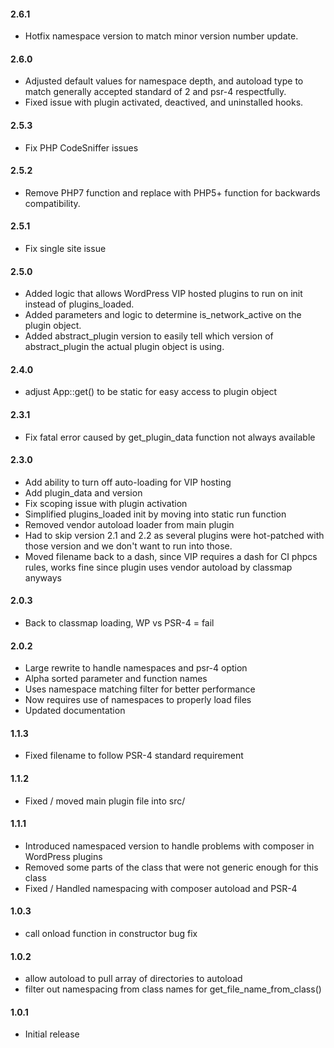 #### 2.6.1
* Hotfix namespace version to match minor version number update.

#### 2.6.0
* Adjusted default values for namespace depth, and autoload type to match generally accepted standard of 2 and psr-4 respectfully.
* Fixed issue with plugin activated, deactived, and uninstalled hooks.

#### 2.5.3
* Fix PHP CodeSniffer issues 

#### 2.5.2
* Remove PHP7 function and replace with PHP5+ function for backwards compatibility.

#### 2.5.1
* Fix single site issue

#### 2.5.0
* Added logic that allows WordPress VIP hosted plugins to run on init instead of plugins_loaded.
* Added parameters and logic to determine is_network_active on the plugin object.
* Added abstract_plugin version to easily tell which version of abstract_plugin the actual plugin object is using.

#### 2.4.0
* adjust App::get() to be static for easy access to plugin object

#### 2.3.1
* Fix fatal error caused by get_plugin_data function not always available

#### 2.3.0
* Add ability to turn off auto-loading for VIP hosting
* Add plugin_data and version
* Fix scoping issue with plugin activation
* Simplified plugins_loaded init by moving into static run function
* Removed vendor autoload loader from main plugin
* Had to skip version 2.1 and 2.2 as several plugins were hot-patched with those version and we don't want to run into those.
* Moved filename back to a dash, since VIP requires a dash for CI phpcs rules, works fine since plugin uses vendor autoload by classmap anyways

#### 2.0.3
* Back to classmap loading, WP vs PSR-4 = fail

#### 2.0.2
* Large rewrite to handle namespaces and psr-4 option
* Alpha sorted parameter and function names
* Uses namespace matching filter for better performance
* Now requires use of namespaces to properly load files
* Updated documentation

#### 1.1.3
* Fixed filename to follow PSR-4 standard requirement

#### 1.1.2
* Fixed / moved main plugin file into src/

#### 1.1.1
* Introduced namespaced version to handle problems with composer in WordPress plugins
* Removed some parts of the class that were not generic enough for this class
* Fixed / Handled namespacing with composer autoload and PSR-4

#### 1.0.3
* call onload function in constructor bug fix

#### 1.0.2
* allow autoload to pull array of directories to autoload
* filter out namespacing from class names for get_file_name_from_class()

#### 1.0.1
* Initial release